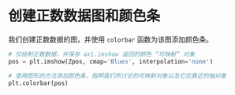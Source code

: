 # 创建正数数据图和颜色条

我们创建正数数据的图，并使用 `colorbar` 函数为该图添加颜色条。

```python
# 仅绘制正数数据，并保存 ax1.imshow 返回的颜色 “可映射” 对象
pos = plt.imshow(Zpos, cmap='Blues', interpolation='none')

# 使用图形的方法添加颜色条，指明我们所讨论的可映射对象以及它应靠近的轴对象
plt.colorbar(pos)
```
